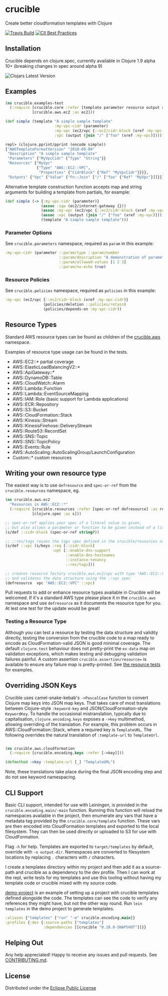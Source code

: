 # crucible

Create better cloudformation templates with Clojure

[![Travis Build](https://travis-ci.org/brabster/crucible.svg?branch=master)](https://travis-ci.org/brabster/crucible) [![CII Best Practices](https://bestpractices.coreinfrastructure.org/projects/290/badge)](https://bestpractices.coreinfrastructure.org/projects/290)

## Installation

Crucible depends on clojure.spec, currently available in Clojure 1.9 alpha 10+ (breaking changes in spec around alpha 9)

![Clojars Latest Version](https://clojars.org/crucible/latest-version.svg)

## Examples

```clojure
(ns crucible.examples-test
  (:require [crucible.core :refer [template parameter resource output xref encode join]]
            [crucible.aws.ec2 :as ec2]))

(def simple (template "A simple sample template"
                      :my-vpc-cidr (parameter)
                      :my-vpc (ec2/vpc {::ec2/cidr-block (xref :my-vpc-cidr)})
                      :vpc (output (join "/" ["foo" (xref :my-vpc)]))))

```

```clojure
repl> (clojure.pprint/pprint (encode simple))
{"AWSTemplateFormatVersion" "2010-09-09"
 "Description" "A simple sample template"
 "Parameters" {"MyVpcCidr" {"Type" "String"}}
 "Resources" {"MyVpc"
              {"Type" "AWS::EC2::VPC",
               "Properties" {"CidrBlock" {"Ref" "MyVpcCidr"}}}},
 "Outputs" {"Vpc" {"Value" {"Fn::Join" ["/" ["foo" {"Ref" "MyVpc"}]]}}}}
```

Alternative template construction function accepts map and string arguments for building a template from partials, for example:

```clojure
(def simple (-> {:my-vpc-cidr (parameter)}
                (assoc :igw (ec2/internet-gateway {}))
                (assoc :my-vpc (ec2/vpc {::ec2/cidr-block (xref :my-vpc-cidr)}))
                (assoc :vpc (output (join "/" ["foo" (xref :my-vpc)])))
                (template "A simple sample template")))
```

### Parameter Options

See `crucible.parameters` namespace, required as `param` in this example:

```clojure
:my-vpc-cidr (parameter ::param/type ::param/number
                        ::param/description "A demonstration of parameter options"
                        ::param/allowed-values [1 2 3]
                        ::param/no-echo true)
```

### Resource Policies

See `crucible.policies` namespace, required as `policies` in this example:

```clojure
:my-vpc (ec2/vpc {::ec2/cidr-block (xref :my-vpc-cidr)}
                 (policies/deletion ::policies/retain)
                 (policies/depends-on :my-vpc-cidr))
```

## Resource Types

Standard AWS resource types can be found as children of the [crucible.aws](src/crucible/aws) namespace.

Examples of resource type usage can be found in the tests.

* AWS::EC2::* partial coverage
* AWS::ElasticLoadBalancingV2::*
* AWS::ApiGateway::*
* AWS::DynamoDB::Table
* AWS::CloudWatch::Alarm
* AWS::Lambda::Function
* AWS::Lambda::EventSourceMapping
* AWS::IAM::Role (basic support for Lambda applications)
* AWS::ECR::Repository
* AWS::S3::Bucket
* AWS::CloudFormation::Stack
* AWS::Kinesis::Stream
* AWS::KinesisFirehose::DeliveryStream
* AWS::Route53::RecordSet
* AWS::SNS::Topic
* AWS::SNS::TopicPolicy
* AWS::Events::Rule
* AWS::AutoScaling::AutoScalingGroup/LaunchConfiguration
* Custom::* custom resources

## Writing your own resource type

The easiest way is to use `defresource` and `spec-or-ref` from the `crucible.resources` namespace, eg.

```clojure
(ns crucible.aws.ec2
  "Resources in AWS::EC2::*"
  (:require [crucible.resources :refer [spec-or-ref defresource] :as res]
            [clojure.spec :as s]))

;; spec-or-ref applies your spec if a literal value is given,
;; but also allows a parameter or function to be given instead of a literal.
(s/def ::cidr-block (spec-or-ref string?))

;; ::res/tags reuses the tags spec defined in the crucible/resources namespace
(s/def ::vpc (s/keys :req [::cidr-block]
                     :opt [::enable-dns-support
                           ::enable-dns-hostnames
                           ::instance-tenancy
                           ::res/tags]))

;; creates resource factory crucible.aws.ec2/vpc with type "AWS::EC2::VPC" 
;; and validates the data structure using the ::vpc spec
(defresource  vpc "AWS::EC2::VPC" ::vpc)
```

Pull requests to add or enhance resource types available in Crucible will be welcomed. If it's a standard AWS type please place it in the `crucible.aws` namespace and use `defresource` as it documents the resource type for you. At lest one test for the update would be great!

### Testing a Resource Type

Although you can test a resource by testing the data structure and validity directly, testing the conversion from the crucible code to a map ready to encode as CloudFormation-valid JSON is good minimal coverage. The default `clojure.test` behaviour does not pretty-print the `ex-data` map on validation exceptions, which makes testing and debugging validation failures painful. A custom assertion `crucible.assertion/resource=` is available to ensure any failure map is pretty-printed. See [the resource tests](/test/crucible/aws) for examples.

## Overriding JSON Keys

Crucible uses camel-snake-kebab's `->PascalCase` function to convert
Clojure map keys into JSON map keys. That takes care of most
translations between Clojure-style `:keyword-key` and
JSON/CloudFormation-style `KeywordKey`. To handle the occasional
mistranslation, typically due to capitalisation,
`clojure.encoding.keys` exposes a `->key` multimethod, allowing
overriding of the translation. For example, this problem occurs in
AWS::CloudFormation::Stack, where a required key is `TemplateURL`. The
following overrides the natural translation of `:template-url` to
`TemplateUrl`.

```clojure

(ns crucible.aws.cloudformation
  (:require [crucible.encoding.keys :refer [->key]]))

(defmethod ->key :template-url [_] "TemplateURL")
```

Note, these translations take place during the final JSON encoding step and do not see keyword namespacing.

## CLI Support

Basic CLI support, intended for use with Leiningen, is provided in the `crucible.encoding.main/-main` function. Running this function will reload the namespaces available in the project, then enumerate any vars that have a metadata tag provided by the `crucible.core/template` function. These vars are then encoded into CloudFormation templates and exported to the local filesystem. They can then be used directly or uploaded to S3 for use with CloudFormation.

Flag `-h` for help. Templates are exported to `target/templates` by default, override with `-o output-dir`. Namespaces are converted to filesystem locations by replacing `.` characters with `/` characters.

I create a templates directory within my project and then add it as a source-path and crucible as a dependency to the dev profile. Then I can work at the repl, write tests for my templates and use this tooling without having my template code or crucible mixed with my source code.

[demo-project](demo-project) is an example of setting up a project with crucible templates defined alongside the code. The templates can see the code to verify any references they might have, but not the other way round. Run `lein templates` in the demo project to generate templates.

```clojure
:aliases {"templates" ["run" "-m" crucible.encoding.main]} 
:profiles {:dev {:source-paths ["templates"]
                 :dependencies [[crucible "0.10.0-SNAPSHOT"]]}}
```

## Helping Out

Any help appreciated! Happy to receive any issues and pull requests. See [CONTRIBUTING.md](CONTRIBUTING.md).

## License

Distributed under the [Eclipse Public License](http://opensource.org/licenses/eclipse-1.0.php)
